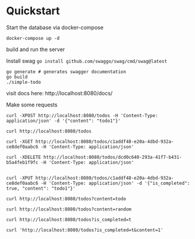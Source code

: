 # Quickstart

Start the database via docker-compose

```
docker-compose up -d
```

build and run the server

Install swag `go install github.com/swaggo/swag/cmd/swag@latest`

```
go generate # generates swagger documentation
go build
./simple-todo
```

visit docs here: http://localhost:8080/docs/

Make some requests

```
curl -XPOST http://localhost:8080/todos -H 'Content-Type: application/json' -d '{"content": "todo1"}'

curl http://localhost:8080/todos

curl -XGET http://localhost:8080/todos/c1addf48-e20a-4dbd-932a-ce8def0aabc6 -H 'Content-Type: application/json'

curl -XDELETE http://localhost:8080/todos/dcd0c640-293a-41f7-b431-b5a4feb1f9fc -H 'Content-Type: application/json'


curl -XPUT http://localhost:8080/todos/c1addf48-e20a-4dbd-932a-ce8def0aabc6 -H 'Content-Type: application/json' -d '{"is_completed": true, "content": "todo1"}'

curl http://localhost:8080/todos?content=todo

curl http://localhost:8080/todos?content=random

curl http://localhost:8080/todos?is_completed=t

curl 'http://localhost:8080/todos?is_completed=t&content=1'
```
